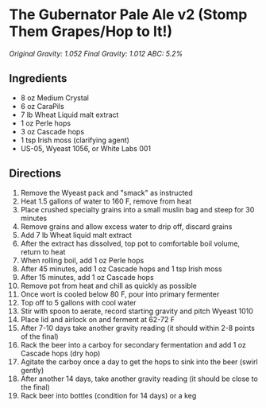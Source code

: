 # The Gubernator Pale Ale v2 (Stomp Them Grapes/Hop to It!)

_Original Gravity: 1.052_
_Final Gravity: 1.012_
_ABC: 5.2%_

## Ingredients

- 8 oz Medium Crystal
- 6 oz CaraPils
- 7 lb Wheat Liquid malt extract
- 1 oz Perle hops
- 3 oz Cascade hops
- 1 tsp Irish moss (clarifying agent)
- US-05, Wyeast 1056, or White Labs 001

## Directions

1. Remove the Wyeast pack and "smack" as instructed
2. Heat 1.5 gallons of water to 160 F, remove from heat
3. Place crushed specialty grains into a small muslin bag and steep for 30 minutes
4. Remove grains and allow excess water to drip off, discard grains
5. Add 7 lb Wheat liquid malt extract
6. After the extract has dissolved, top pot to comfortable boil volume, return to heat
7. When rolling boil, add 1 oz Perle hops
8. After 45 minutes, add 1 oz Cascade hops and 1 tsp Irish moss
9. After 15 minutes, add 1 oz Cascade hops
10. Remove pot from heat and chill as quickly as possible
11. Once wort is cooled below 80 F, pour into primary fermenter
12. Top off to 5 gallons with cool water
13. Stir with spoon to aerate, record starting gravity and pitch Wyeast 1010
14. Place lid and airlock on and ferment at 62-72 F
15. After 7-10 days take another gravity reading (it should within 2-8 points of the final)
16. Rack the beer into a carboy for secondary fermentation and add 1 oz Cascade hops (dry hop)
17. Agitate the carboy once a day to get the hops to sink into the beer (swirl gently)
18. After another 14 days, take another gravity reading (it should be close to the final)
19. Rack beer into bottles (condition for 14 days) or a keg

